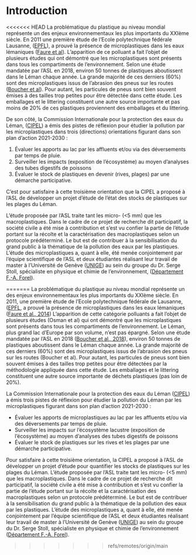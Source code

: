 # Introduction

<<<<<<< HEAD
La problématique du plastique au niveau mondial représente un des enjeux environnementaux les plus importants du 
XXIème siècle. En 2011 une première étude de l’Ecole polytechnique fédérale Lausanne, ([EPFL](https://www.epfl.ch/about/)), a prouvé la présence de microplastiques dans les eaux lémaniques ([Faure et al](faure_et_all)). L’apparition de ce polluant a fait l’objet de plusieurs études qui ont démontré que les microplastiques sont présents dans tous les compartiments de l’environnement. Selon une étude mandatée par l’ASL en 2018, environ 50 tonnes de plastiques aboutissent dans le Léman chaque année. La grande majorité de ces derniers (60%) sont des microplastiques issus de l’abrasion des pneus sur les routes ([Boucher et al](boucher_et_all)). Pour autant, les particules de pneus sont bien souvent émises à des tailles trop petites pour être détectée dans cette étude. Les emballages et le littering constituent une autre source importante et pas moins de 20% de ces plastiques proviennent des emballages et du littering.

De son côté, la Commission Internationale pour la protection des eaux du Léman, ([CIPEL](https://www.cipel.org/en/)) a émis des pistes de réflexion pour étudier la pollution par les microplastiques dans trois (directions) orientations figurant dans son plan d’action 2021-2030 :

1. Évaluer les apports au lac par les affluents et/ou via des déversements par temps de pluie. 
2. Surveiller les impacts (exposition de l’écosystème) au moyen d’analyses des tubes digestifs de poissons 
3. Évaluer le stock de plastiques en devenir (rives, plages) par une démarche participative.

C’est pour satisfaire à cette troisième orientation que la CIPEL a proposé à l’ASL de développer un projet d’étude de l’état des stocks de plastiques sur les plages du Léman. 

L’étude proposée par l’ASL traite tant les micro- (<5 mm) que les macroplastiques. Dans le cadre de ce projet de recherche dit participatif, la société civile a été mise à contribution et s’est vu confier la partie de l’étude portant sur la récolte et la caractérisation des macroplastiques selon un protocole prédéterminé. Le but est de contribuer à la sensibilisation du grand public à la thématique de la pollution des eaux par les plastiques. L’étude des microplastiques a, quant à elle, été menée conjointement par l’équipe scientifique de l’ASL et deux étudiantes réalisant leur travail de master à l’Université de Genève ([UNIGE](https://www.unige.ch/)) au sein du groupe du Dr. Serge Stoll, spécialiste en physique et chimie de l’environnement, ([Département F.-A. Forel](https://www.unige.ch/forel/)).

=======
La problématique du plastique au niveau mondial représente un des enjeux environnementaux les plus importants du XXIème siècle. En 2011, une première étude de l’Ecole polytechnique fédérale de Lausanne, ([EPFL](https://www.epfl.ch/about/), a prouvé la présence de microplastiques dans les eaux lémaniques ([Faure et al., 2014](faure_et_all)) L’apparition de cette catégorie polluants a fait l’objet de plusieurs études (Osman et al) qui ont démontré que les microplastiques sont présents dans tous les compartiments de l’environnement. Le Léman, plus grand lac d’Europe par son volume, n’est pas épargné. Selon une étude mandatée par l’ASL en 2018 ([Boucher et al., 2018](boucher_et_all)), environ 50 tonnes de plastiques aboutissent dans le Léman chaque année. La grande majorité de ces derniers (60%) sont des microplastiques issus de l’abrasion des pneus sur les routes (Boucher et al). Pour autant, les particules de pneus sont bien souvent émises à des tailles trop petites pour être détectées  par la méthodologie appliquée dans cette étude. Les emballages et le littering constituent une autre source importante de déchets plastiques (pas loin de  20%). 

La Commission Internationale pour la protection des eaux du Léman ([CIPEL](https://www.cipel.org/en/)) a émis trois pistes de réflexion pour étudier la pollution du Léman par les microplastiques figurant dans son plan d’action 2021-2030 : 
-	Évaluer les apports de microplastiques au lac par les affluents et/ou via des déversements par temps de pluie.
-	Surveiller les impacts sur l’écosystème lacustre (exposition de l’écosystème) au moyen d’analyses des tubes digestifs de poissons
-	Évaluer le stock de plastiques sur les rives et les plages par une démarche participative.

Pour satisfaire à cette troisième orientation, la CIPEL a proposé à l’ASL de développer un projet d’étude pour quantifier les stocks de plastiques sur les plages du Léman.
L’étude proposée par l’ASL traite tant les micro- (<5 mm) que les macroplastiques. Dans le cadre de ce projet de recherche dit participatif, la société civile a été mise à contribution et s’est vu confier la partie de l’étude portant sur la récolte et la caractérisation des macroplastiques selon un protocole prédéterminé. Le but est de contribuer à la sensibilisation du grand public à la thématique de la pollution des eaux par les plastiques.
L’étude des microplastiques a, quant à elle, été menée conjointement par l’équipe scientifique de l’ASL et deux étudiantes réalisant leur travail de master à l’Université de Genève ([UNIGE](https://www.unige.ch/)) au sein du groupe du Dr. Serge Stoll, spécialiste en physique et chimie de l’environnement ([Département F.-A. Forel](https://www.unige.ch/forel/)).
>>>>>>> refs/remotes/origin/main
